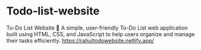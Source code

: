 # Todo-list-website
To-Do List Website 🌟 A simple, user-friendly To-Do List web application built using HTML, CSS, and JavaScript to help users organize and manage their tasks efficiently.
https://rahultodowebsite.netlify.app/
